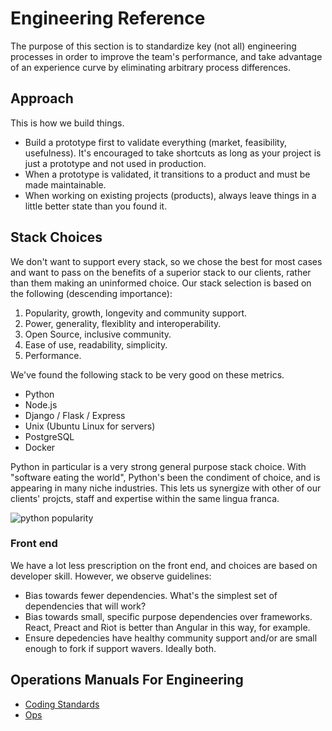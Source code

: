 
# Engineering Reference

The purpose of this section is to standardize key (not all) engineering processes in order to improve the team's performance, and take advantage of an experience curve by eliminating arbitrary process differences.

## Approach

This is how we build things.

  * Build a prototype first to validate everything (market, feasibility, usefulness). It's encouraged to take shortcuts as long as your project is just a prototype and not used in production.
  * When a prototype is validated, it transitions to a product and must be made maintainable.
  * When working on existing projects (products), always leave things in a little better state than you found it.

## Stack Choices

We don't want to support every stack, so we chose the best for most cases and want to pass on the benefits of a superior stack to our clients, rather than them making an uninformed choice. Our stack selection is based on the following (descending importance):

1. Popularity, growth, longevity and community support.
2. Power, generality, flexiblity and interoperability.
3. Open Source, inclusive community.
4. Ease of use, readability, simplicity.
5. Performance.

We've found the following stack to be very good on these metrics.

  * Python
  * Node.js
  * Django / Flask / Express
  * Unix (Ubuntu Linux for servers)
  * PostgreSQL
  * Docker

Python in particular is a very strong general purpose stack choice. With "software eating the world", Python's been the condiment of choice, and is appearing in many niche industries. This lets us synergize with other of our clients' projcts, staff and expertise within the same lingua franca.

![python popularity](https://zgab33vy595fw5zq-zippykid.netdna-ssl.com/wp-content/uploads/2017/09/growth_major_languages-1-1024x878.png)

### Front end

We have a lot less prescription on the front end, and choices are based on developer skill. However, we observe guidelines:

  * Bias towards fewer dependencies. What's the simplest set of dependencies that will work?
  * Bias towards small, specific purpose dependencies over frameworks. React, Preact and Riot is better than Angular in this way, for example.
  * Ensure depedencies have healthy community support and/or are small enough to fork if support wavers. Ideally both.

  
## Operations Manuals For Engineering

  * [Coding Standards](./CODING_STANDARDS.md)
  * [Ops](./OPERATIONS.md)
